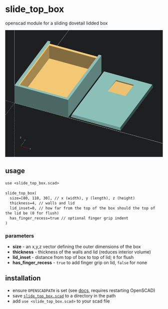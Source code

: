 # slide_top_box
openscad module for a sliding dovetail lidded box

![sliding dovetail lidded box][thumbnail]

## usage

```
use <slide_top_box.scad>

slide_top_box(
  size=[80, 110, 30], // x (width), y (length), z (height)
  thickness=4, // walls and lid
  lid_inset=0, // how far from the top of the box should the top of the lid be (0 for flush)
  has_finger_recess=true // optional finger grip indent
)
```

### parameters

- **size** - an x,y,z vector defining the outer dimensions of the box
- **thickness** - thickness of the walls and lid (reduces interior volume)
- **lid_inset** - distance from top of box to top of lid; `0` for flush
- **has_finger_recess** - `true` to add finger grip on lid, `false` for none

## installation

- ensure `OPENSCADPATH` is set (see [docs][openscadpath], requires restarting OpenSCAD)
- save [`slide_top_box.scad`][slide_top_box] to a directory in the path
- add `use <slide_top_box.scad>` to your scad file



[openscadpath]: https://en.wikibooks.org/wiki/OpenSCAD_User_Manual/Libraries#Library_Locations "OpenSCAD User Manual / Libraries"
[slide_top_box]: ./slide_top_box.scad "slide top box scad module"
[thumbnail]: ./slide_top_box-defaults.png "rendering of the slide top box with default parameter values"